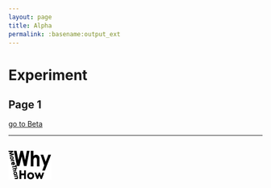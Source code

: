 ```yaml
---
layout: page
title: Alpha
permalink: :basename:output_ext
---
```


# Experiment 
## Page 1
 
[go to Beta](pagetwo.html)

---
!["WhyMoreThanHow Logo"](WhyMoreThanHow85x60.png)
---